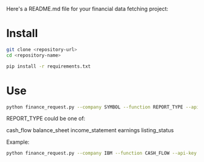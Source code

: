 Here's a README.md file for your financial data fetching project:

# Install

```bash
git clone <repository-url>
cd <repository-name>
```

```bash
pip install -r requirements.txt
```

# Use

```bash
python finance_request.py --company SYMBOL --function REPORT_TYPE --api-key YOUR_API_KEY
```

REPORT_TYPE could be one of:

cash_flow
balance_sheet
income_statement
earnings
listing_status

Example:

```bash
python finance_request.py --company IBM --function CASH_FLOW --api-key 8DMICRDAT5ZAQSUZ
```
